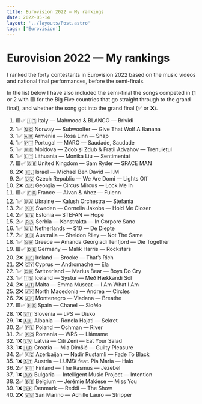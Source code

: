 ```yaml
---
title: Eurovision 2022 — My rankings
date: 2022-05-14
layout: '../layouts/Post.astro'
tags: ['Eurovision']
---
```


# Eurovision 2022 — My rankings
I ranked the forty contestants in Eurovision 2022 based on the music videos and national final performances, before the semi-finals.

In the list below I have also included the semi-final the songs competed in (1️ or 2️ with 🟩 for the Big Five countries that go straight through to the grand final), and whether the song got into the grand final (✅ or ❌).

1. 🟩✅ 🇮🇹 Italy — Mahmood & BLANCO — <span lang="it">Brividi</span>
1. 1️✅ 🇳🇴 Norway — Subwoolfer — <span lang="en">Give That Wolf A Banana</span>
1. 1️✅ 🇦🇲 Armenia — Rosa Linn — <span lang="en">Snap</span>
1. 1️✅ 🇵🇹 Portugal — MARO — <span lang="pt">Saudade, Saudade</span>
1. 1️✅ 🇲🇩 Moldova — <span lang="ro">Zdob şi Zdub & Fraţii Advahov</span> — <span lang="ro">Trenuleţul</span>
1. 1️✅ 🇱🇹 Lithuania — Monika Liu — <span lang="lt">Sentimentai</span>
1. 🟩✅ 🇬🇧 United Kingdom — Sam Ryder — <span lang="en">SPACE MAN</span>
1. 2️❌ 🇮🇱 Israel — Michael Ben David — <span lang="en">I.M</span>
1. 2️✅ 🇨🇿 Czech Republic — We Are Domi — <span lang="en">Lights Off</span>
1. 2️❌ 🇬🇪 Georgia — Circus Mircus — <span lang="en">Lock Me In</span>
1. 🟩✅ 🇫🇷 France — Alvan & Ahez — <span lang="eu">Fulenn</span>
1. 1️✅ 🇺🇦 Ukraine — Kalush Orchestra — <span lang="uk">Stefania</span>
1. 2️✅ 🇸🇪 Sweden — Cornelia Jakobs — <span lang="en">Hold Me Closer</span>
1. 2️✅ 🇪🇪 Estonia — STEFAN —<span lang="en"> Hope</span>
1. 2️✅ 🇷🇸 Serbia — Konstrakta — <span lang="la">In Corpore Sano</span>
1. 1️✅ 🇳🇱 Netherlands — S10 — <span lang="nl">De Diepte</span>
1. 2️✅ 🇦🇺 Australia — Sheldon Riley — <span lang="en">Not The Same</span>
1. 1️✅ 🇬🇷 Greece — Amanda Georgiadi Tenfjord — <span lang="en">Die Together</span>
1. 🟩✅ 🇩🇪 Germany — Malik Harris — <span lang="en">Rockstars</span>
1. 2️❌ 🇮🇪 Ireland — Brooke — <span lang="en">That’s Rich</span>
1. 2️❌ 🇨🇾 Cyprus — Andromache — <span lang="el">Ela</span>
1. 1️✅ 🇨🇭 Switzerland — Marius Bear — <span lang="en">Boys Do Cry</span>
1. 1️✅ 🇮🇸 Iceland — <span lang="is">Systur</span> — <span lang="is">Með Hækkandi Sól</span>
1. 2️❌ 🇲🇹 Malta — Emma Muscat — <span lang="en">I Am What I Am</span>
1. 2️❌ 🇲🇰 North Macedonia — Andrea — <span lang="en">Circles</span>
1. 2️❌ 🇲🇪 Montenegro — Vladana — <span lang="en">Breathe</span>
1. 🟩✅ 🇪🇸 Spain — Chanel — <span lang="en">SloMo</span>
1. 1️❌ 🇸🇮 Slovenia — LPS — <span lang="sl">Disko</span>
1. 1️❌ 🇦🇱 Albania — Ronela Hajati — <span lang="sq">Sekret</span>
1. 2️✅ 🇵🇱 Poland — Ochman — <span lang="en">River</span>
1. 2️✅ 🇷🇴 Romania — WRS — <span lang="es">Llámame</span>
1. 1️❌ 🇱🇻 Latvia — <span lang="lv">Citi Zēni</span> — <span lang="en">Eat Your Salad</span>
1. 1️❌ 🇭🇷 Croatia — Mia Dimšić — <span lang="en">Guilty Pleasure</span>
1. 2️✅ 🇦🇿 Azerbaijan — Nadir Rustamli — <span lang="en">Fade To Black</span>
1. 1️❌ 🇦🇹 Austria — LUM!X feat. Pia Maria — <span lang="en">Halo</span>
1. 2️✅ 🇫🇮 Finland — The Rasmus — <span lang="en">Jezebel</span>
1. 1️❌ 🇧🇬 Bulgaria — Intelligent Music Project — <span lang="en">Intention</span>
1. 2️✅ 🇧🇪 Belgium — Jérémie Makiese — <span lang="en">Miss You</span>
1. 1️❌ 🇩🇰 Denmark — Reddi — <span lang="en">The Show</span>
1. 2️❌ 🇸🇲 San Marino — Achille Lauro — <span lang="en">Stripper</span>
